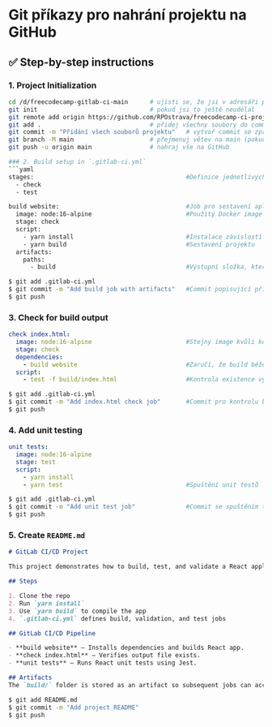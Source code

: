 # Git příkazy pro nahrání projektu na GitHub
## ✅ Step-by-step instructions

### 1. Project Initialization
```bash
cd /d/freecodecamp-gitlab-ci-main      # ujisti se, že jsi v adresáři projektu
git init                               # pokud jsi to ještě neudělal
git remote add origin https://github.com/RPOstrava/freecodecamp-ci-project.git  # nastav vzdálený repozitář
git add .                              # přidej všechny soubory do commitu
git commit -m "Přidání všech souborů projektu"   # vytvoř commit se zprávou
git branch -M main                     # přejmenuj větev na main (pokud ještě není)
git push -u origin main                # nahraj vše na GitHub

### 2. Build setup in `.gitlab-ci.yml`
```yaml
stages:                                          #Definice jednotlivých etap v CI
  - check
  - test

build website:                                   #Job pro sestavení aplikace
  image: node:16-alpine                          #Použitý Docker image
  stage: check
  script:
    - yarn install                               #Instalace závislostí
    - yarn build                                 #Sestavení projektu
  artifacts:
    paths:
      - build                                    #Výstupní složka, která se uchová mezi joby
```
```bash
$ git add .gitlab-ci.yml
$ git commit -m "Add build job with artifacts"   #Commit popisující přidání build kroku
$ git push
```

### 3. Check for build output
```yaml
check index.html:
  image: node:16-alpine                          #Stejný image kvůli kompatibilitě
  stage: check
  dependencies:
    - build website                              #Zaručí, že build běžel před tímto jobem
  script:
    - test -f build/index.html                   #Kontrola existence výstupního souboru
```
```bash
$ git add .gitlab-ci.yml
$ git commit -m "Add index.html check job"       #Commit pro kontrolu build výstupu
$ git push
```

### 4. Add unit testing
```yaml
unit tests:
  image: node:16-alpine
  stage: test
  script:
    - yarn install
    - yarn test                                  #Spuštění unit testů
```
```bash
$ git add .gitlab-ci.yml
$ git commit -m "Add unit test job"              #Commit se spuštěním testů
$ git push
```

### 5. Create `README.md`
```markdown
# GitLab CI/CD Project

This project demonstrates how to build, test, and validate a React application using GitLab CI/CD.

## Steps

1. Clone the repo
2. Run `yarn install`
3. Use `yarn build` to compile the app
4. `.gitlab-ci.yml` defines build, validation, and test jobs

## GitLab CI/CD Pipeline

- **build website** – Installs dependencies and builds React app.
- **check index.html** – Verifies output file exists.
- **unit tests** – Runs React unit tests using Jest.

## Artifacts
The `build/` folder is stored as an artifact so subsequent jobs can access compiled files.
```
```bash
$ git add README.md
$ git commit -m "Add project README"
$ git push